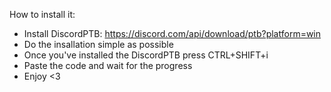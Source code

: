 How to install it:
- Install DiscordPTB: https://discord.com/api/download/ptb?platform=win
- Do the insallation simple as possible
- Once you've installed the DiscordPTB press CTRL+SHIFT+i
- Paste the code and wait for the progress
- Enjoy <3
